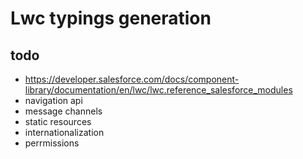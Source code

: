 # Lwc typings generation

## todo

- https://developer.salesforce.com/docs/component-library/documentation/en/lwc/lwc.reference_salesforce_modules
- navigation api
- message channels
- static resources
- internationalization
- perrmissions
